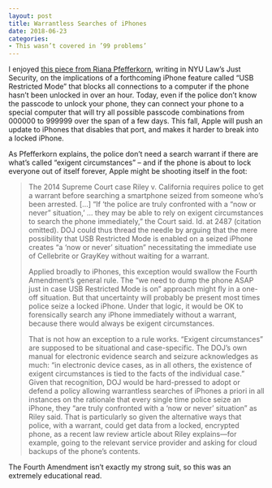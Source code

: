 ```yaml
---
layout: post
title: Warrantless Searches of iPhones
date: 2018-06-23
categories: 
- This wasn’t covered in ’99 problems’
---
```


I enjoyed [this piece from Riana Pfefferkorn](https://www.justsecurity.org/58345/exigent-circumstances-ios-12s-usb-restricted-mode-warrantless-iphone-access/), writing in NYU Law’s Just Security, on the implications of a forthcoming iPhone feature called “USB Restricted Mode” that blocks all connections to a computer if the phone hasn’t been unlocked in over an hour. Today, even if the police don’t know the passcode to unlock your phone, they can connect your phone to a special computer that will try all possible passcode combinations from 000000 to 999999 over the span of a few days. This fall, Apple will push an update to iPhones that disables that port, and makes it harder to break into a locked iPhone.

As Pfefferkorn explains, the police don’t need a search warrant if there are what’s called “exigent circumstances” – and if the phone is about to lock everyone out of itself forever, Apple might be shooting itself in the foot:

> The 2014 Supreme Court case Riley v. California requires police to get a warrant before searching a smartphone seized from someone who’s been arrested. […] “If ‘the police are truly confronted with a “now or never” situation,’ … they may be able to rely on exigent circumstances to search the phone immediately,” the Court said. Id. at 2487 (citation omitted). DOJ could thus thread the needle by arguing that the mere possibility that USB Restricted Mode is enabled on a seized iPhone creates “a ‘now or never’ situation” necessitating the immediate use of Cellebrite or GrayKey without waiting for a warrant.
> 
> Applied broadly to iPhones, this exception would swallow the Fourth Amendment’s general rule. The “we need to dump the phone ASAP just in case USB Restricted Mode is on” approach might fly in a one-off situation. But that uncertainty will probably be present most times police seize a locked iPhone. Under that logic, it would be OK to forensically search any iPhone immediately without a warrant, because there would always be exigent circumstances.
> 
> That is not how an exception to a rule works. “Exigent circumstances” are supposed to be situational and case-specific. The DOJ’s own manual for electronic evidence search and seizure acknowledges as much: “in electronic device cases, as in all others, the existence of exigent circumstances is tied to the facts of the individual case.” Given that recognition, DOJ would be hard-pressed to adopt or defend a policy allowing warrantless searches of iPhones a priori in all instances on the rationale that every single time police seize an iPhone, they “are truly confronted with a ‘now or never’ situation” as Riley said. That is particularly so given the alternative ways that police, with a warrant, could get data from a locked, encrypted phone, as a recent law review article about Riley explains—for example, going to the relevant service provider and asking for cloud backups of the phone’s contents.

The Fourth Amendment isn’t exactly my strong suit, so this was an extremely educational read.
